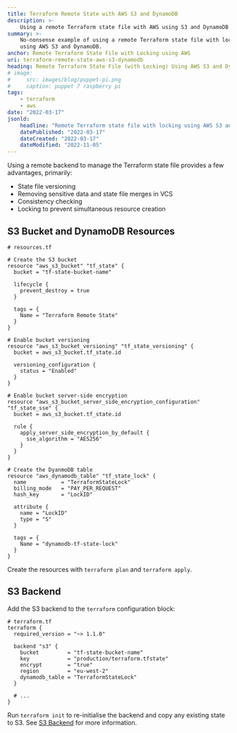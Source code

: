 ```yaml
---
title: Terraform Remote State with AWS S3 and DynamoDB
description: >-
    Using a remote Terraform state file with AWS using S3 and DynamoDB.
summary: >-
    No-nonsense example of using a remote Terraform state file with locking
    using AWS S3 and DynamoDB.
anchor: Remote Terraform State File with Locking using AWS
uri: terraform-remote-state-aws-s3-dynamodb
heading: Remote Terraform State File (with Locking) Using AWS S3 and DynamoDB
# image:
#     src: images/blog/puppet-pi.png
#     caption: puppet 7 raspberry pi
tags:
    - terraform
    - aws
date: "2022-03-17"
jsonld:
    headline: "Remote Terraform state file with locking using AWS S3 and DynamoDB"
    datePublished: "2022-03-17"
    dateCreated: "2022-03-17"
    dateModified: "2022-11-05"
---
```


Using a remote backend to manage the Terraform state file provides a few 
advantages, primarily:

- State file versioning
- Removing sensitive data and state file merges in VCS
- Consistency checking
- Locking to prevent simultaneous resource creation

## S3 Bucket and DynamoDB Resources

```hcl
# resources.tf

# Create the S3 bucket
resource "aws_s3_bucket" "tf_state" {
  bucket = "tf-state-bucket-name"

  lifecycle {
    prevent_destroy = true
  }

  tags = {
    Name = "Terraform Remote State"
  }
}

# Enable bucket versioning
resource "aws_s3_bucket_versioning" "tf_state_versioning" {
  bucket = aws_s3_bucket.tf_state.id

  versioning_configuration {
    status = "Enabled"
  }
}

# Enable bucket server-side encryption
resource "aws_s3_bucket_server_side_encryption_configuration" "tf_state_sse" {
  bucket = aws_s3_bucket.tf_state.id

  rule {
    apply_server_side_encryption_by_default {
      sse_algorithm = "AES256"
    }
  }
}

# Create the DyanmoDB table
resource "aws_dynamodb_table" "tf_state_lock" {
  name           = "TerraformStateLock"
  billing_mode   = "PAY_PER_REQUEST"
  hash_key       = "LockID"

  attribute {
    name = "LockID"
    type = "S"
  }

  tags = {
    Name = "dynamodb-tf-state-lock"
  }
}
```

Create the resources with `terraform plan` and `terraform apply`.

## S3 Backend

Add the S3 backend to the `terraform` configuration block:

```hcl
# terraform.tf
terraform {
  required_version = "~> 1.1.0"

  backend "s3" {
    bucket         = "tf-state-bucket-name"
    key            = "production/terraform.tfstate"
    encrypt        = "true"
    region         = "eu-west-2"
    dynamodb_table = "TerraformStateLock"
  }

  # ...
}
```

Run `terraform init` to re-initialise the backend and copy any existing state 
to S3. See [S3 Backend][terraform-s3-backend]
for more information.

[terraform-s3-backend]: <https://developer.hashicorp.com/terraform/language/settings/backends/s3> "Terraform S3 Backend"
